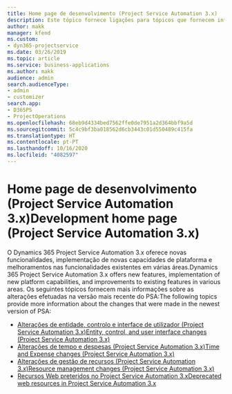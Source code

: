```yaml
---
title: Home page de desenvolvimento (Project Service Automation 3.x)
description: Este tópico fornece ligações para tópicos que fornecem informações de desenvolvimento do Dynamics 365 Project Service Automation (PSA), versão 3.x.
author: makk
manager: kfend
ms.custom:
- dyn365-projectservice
ms.date: 03/26/2019
ms.topic: article
ms.service: business-applications
ms.author: makk
audience: admin
search.audienceType:
- admin
- customizer
search.app:
- D365PS
- ProjectOperations
ms.openlocfilehash: 68eb9d4334bed7562ffe0de7951a2d364bbf9a5d
ms.sourcegitcommit: 5c4c9bf3ba018562d6cb3443c01d550489c415fa
ms.translationtype: HT
ms.contentlocale: pt-PT
ms.lasthandoff: 10/16/2020
ms.locfileid: "4082597"
---
```

# <a name="development-home-page-project-service-automation-3x"></a><span data-ttu-id="fd42e-103">Home page de desenvolvimento (Project Service Automation 3.x)</span><span class="sxs-lookup"><span data-stu-id="fd42e-103">Development home page (Project Service Automation 3.x)</span></span>

<span data-ttu-id="fd42e-104">O Dynamics 365 Project Service Automation 3.x oferece novas funcionalidades, implementação de novas capacidades de plataforma e melhoramentos nas funcionalidades existentes em várias áreas.</span><span class="sxs-lookup"><span data-stu-id="fd42e-104">Dynamics 365 Project Service Automation 3.x offers new features, implementation of new platform capabilities, and improvements to existing features in various areas.</span></span> <span data-ttu-id="fd42e-105">Os seguintes tópicos fornecem mais informações sobre as alterações efetuadas na versão mais recente do PSA:</span><span class="sxs-lookup"><span data-stu-id="fd42e-105">The following topics provide more information about the changes that were made in the newest version of PSA:</span></span>

- [<span data-ttu-id="fd42e-106">Alterações de entidade, controlo e interface de utilizador (Project Service Automation 3.x)</span><span class="sxs-lookup"><span data-stu-id="fd42e-106">Entity, control, and user interface changes (Project Service Automation 3.x)</span></span>](../developer-guides/entity-changes-v3.x.md)
- [<span data-ttu-id="fd42e-107">Alterações de tempo e despesas (Project Service Automation 3.x)</span><span class="sxs-lookup"><span data-stu-id="fd42e-107">Time and Expense changes (Project Service Automation 3.x)</span></span>](../developer-guides/time-expense-changes-v3.x.md)
- [<span data-ttu-id="fd42e-108">Alterações de gestão de recursos (Project Service Automation 3.x)</span><span class="sxs-lookup"><span data-stu-id="fd42e-108">Resource management changes (Project Service Automation 3.x)</span></span>](../developer-guides/resource-management-changes-v3.x.md)
- [<span data-ttu-id="fd42e-109">Recursos Web preteridos no Project Service Automation 3.x</span><span class="sxs-lookup"><span data-stu-id="fd42e-109">Deprecated web resources in Project Service Automation 3.x</span></span>](../developer-guides/web-resources-deprecated-v3.x.md)
